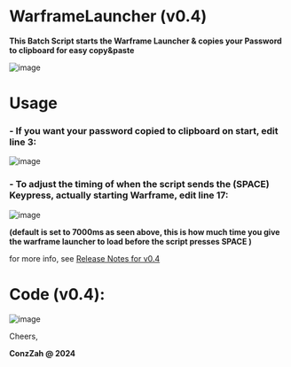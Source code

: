 # WarframeLauncher (v0.4)
**This Batch Script starts the Warframe Launcher &amp; copies your Password to clipboard for easy copy&amp;paste**

![image](https://github.com/ConzZah/WarframeLauncher/assets/69615452/956e3967-d32b-4ca4-bce3-d284aba35cce)

# Usage
### - If you want your password copied to clipboard on start, edit line 3: 

![image](https://github.com/ConzZah/WarframeLauncher/assets/69615452/c8a5dc8d-07d6-4eea-9b90-707d6cd58210)


### - To adjust the timing of when the script sends the (SPACE) Keypress, actually starting Warframe, edit line 17:

![image](https://github.com/ConzZah/WarframeLauncher/assets/69615452/5320a177-2a88-45bc-9953-31c8aa26a763)

**(default is set to 7000ms as seen above, this is how much time you give the warframe launcher to load before the script presses SPACE )**

for more info, see [Release Notes for v0.4](https://github.com/ConzZah/WarframeLauncher/releases/tag/v0.4)

# Code (v0.4):
![image](https://github.com/ConzZah/WarframeLauncher/assets/69615452/2ac349f1-4c27-4b88-a3a3-f1f97f9d002c)

Cheers,

**ConzZah @ 2024**
